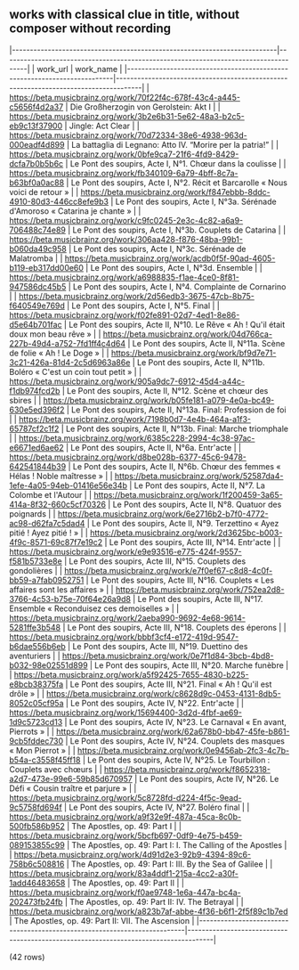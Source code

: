 ## works with classical clue in title, without composer without recording

|--------------------------------------------------------------------------|-------------------------------------------------------------------------------------|
|                                 work_url                                 |                                      work_name                                      |
|--------------------------------------------------------------------------|-------------------------------------------------------------------------------------|
| <https://beta.musicbrainz.org/work/70f22f4c-678f-43c4-a445-c5656f4d2a37> | Die Großherzogin von Gerolstein: Akt I                                              |
| <https://beta.musicbrainz.org/work/3b2e6b31-5e62-48a3-b2c5-eb9c13f37900> | Jingle: Act Clear                                                                   |
| <https://beta.musicbrainz.org/work/70d72334-38e6-4938-963d-000eadf4d899> | La battaglia di Legnano: Atto IV. “Morire per la patria!”                           |
| <https://beta.musicbrainz.org/work/0bfe9ca7-21f6-4fd9-8429-dcfa7b0b5b6c> | Le Pont des soupirs, Acte I, N°1. Chœur dans la coulisse                            |
| <https://beta.musicbrainz.org/work/fb340109-6a79-4bff-8c7a-b63bf0a0ac88> | Le Pont des soupirs, Acte I, N°2. Récit et Barcarolle « Nous voici de retour »      |
| <https://beta.musicbrainz.org/work/f847ebbb-8ddc-4910-80d3-446cc8efe9b3> | Le Pont des soupirs, Acte I, N°3a. Sérénade d'Amoroso « Catarina je chante »        |
| <https://beta.musicbrainz.org/work/c9fc0245-2e3c-4c82-a6a9-706488c74e89> | Le Pont des soupirs, Acte I, N°3b. Couplets de Catarina                             |
| <https://beta.musicbrainz.org/work/306aa428-f876-48ba-99b1-b060da49c958> | Le Pont des soupirs, Acte I, N°3c. Sérénade de Malatromba                           |
| <https://beta.musicbrainz.org/work/acdb0f5f-90ad-4605-b119-eb317dd00e60> | Le Pont des soupirs, Acte I, N°3d. Ensemble                                         |
| <https://beta.musicbrainz.org/work/a6988835-f1ae-4ce0-8f81-947586dc45b5> | Le Pont des soupirs, Acte I, N°4. Complainte de Cornarino                           |
| <https://beta.musicbrainz.org/work/2d56edb3-3675-47cb-8b75-f640549e769d> | Le Pont des soupirs, Acte I, N°5. Final                                             |
| <https://beta.musicbrainz.org/work/f02fe891-02d7-4ed1-8e86-d5e64b701fac> | Le Pont des soupirs, Acte II, N°10. Le Rêve « Ah ! Qu'il était doux mon beau rêve » |
| <https://beta.musicbrainz.org/work/04d766ca-227b-49d4-a752-7fd1ff4c4d64> | Le Pont des soupirs, Acte II, N°11a. Scène de folie « Ah ! Le Doge »                |
| <https://beta.musicbrainz.org/work/bf9d7e71-3c21-426a-81d4-2c5d6963a86e> | Le Pont des soupirs, Acte II, N°11b. Boléro « C'est un coin tout petit »            |
| <https://beta.musicbrainz.org/work/905a9dc7-6912-45d4-a44c-f1db974fcd2b> | Le Pont des soupirs, Acte II, N°12. Scène et chœur des sbires                       |
| <https://beta.musicbrainz.org/work/b05fe181-a079-4e0a-bc49-630e5ed396f2> | Le Pont des soupirs, Acte II, N°13a. Final: Profession de foi                       |
| <https://beta.musicbrainz.org/work/7198b0d7-4e4b-464a-a1f3-65787cf2c1f2> | Le Pont des soupirs, Acte II, N°13b. Final: Marche triomphale                       |
| <https://beta.musicbrainz.org/work/6385c228-2994-4c38-97ac-e6671ed6ae62> | Le Pont des soupirs, Acte II, N°6a. Entr'acte                                       |
| <https://beta.musicbrainz.org/work/d8be028b-6377-45c6-9478-642541844b39> | Le Pont des soupirs, Acte II, N°6b. Chœur des femmes « Hélas ! Noble maîtresse »    |
| <https://beta.musicbrainz.org/work/52587da4-1efe-4a05-94eb-01416e56e34b> | Le Pont des soupirs, Acte II, N°7. La Colombe et l'Autour                           |
| <https://beta.musicbrainz.org/work/1f200459-3a65-414a-8f32-660c5cf70326> | Le Pont des soupirs, Acte II, N°8. Quatuor des poignards                            |
| <https://beta.musicbrainz.org/work/6e2716b2-b7f0-4772-ac98-d62fa7c5dad4> | Le Pont des soupirs, Acte II, N°9. Terzettino « Ayez pitié ! Ayez pitié ! »         |
| <https://beta.musicbrainz.org/work/2d3625bc-b003-4f9c-8571-69c87f7e19c2> | Le Pont des soupirs, Acte III, N°14. Entr'acte                                      |
| <https://beta.musicbrainz.org/work/e9e93516-e775-424f-9557-f581b5733e8e> | Le Pont des soupirs, Acte III, N°15. Couplets des gondolières                       |
| <https://beta.musicbrainz.org/work/e7f0ef67-c8d8-4c0f-bb59-a7fab0952751> | Le Pont des soupirs, Acte III, N°16. Couplets « Les affaires sont les affaires »    |
| <https://beta.musicbrainz.org/work/752ea2d8-3766-4c53-b75e-70f64e26a9d8> | Le Pont des soupirs, Acte III, N°17. Ensemble « Reconduisez ces demoiselles »       |
| <https://beta.musicbrainz.org/work/2aeba990-9692-4e68-9614-5281ffe3b548> | Le Pont des soupirs, Acte III, N°18. Couplets des éperons                           |
| <https://beta.musicbrainz.org/work/bbbf3cf4-e172-419d-9547-b6dae556b6eb> | Le Pont des soupirs, Acte III, N°19. Duettino des aventuriers                       |
| <https://beta.musicbrainz.org/work/0e7f1d84-3bcb-4bd8-b032-98e02551d899> | Le Pont des soupirs, Acte III, N°20. Marche funèbre                                 |
| <https://beta.musicbrainz.org/work/a5f92425-7655-4830-b225-e8bcb38375fa> | Le Pont des soupirs, Acte III, N°21. Final « Ah ! Qu'il est drôle »                 |
| <https://beta.musicbrainz.org/work/c8628d9c-0453-4131-8db5-8052c05cf95a> | Le Pont des soupirs, Acte IV, N°22. Entr'acte                                       |
| <https://beta.musicbrainz.org/work/15694400-3d2d-4fbf-ae69-1d9c5723cd13> | Le Pont des soupirs, Acte IV, N°23. Le Carnaval « En avant, Pierrots »              |
| <https://beta.musicbrainz.org/work/62a678b0-bb47-45fe-b861-9cb5fddec730> | Le Pont des soupirs, Acte IV, N°24. Couplets des masques « Mon Pierrot »            |
| <https://beta.musicbrainz.org/work/0e9456ab-2fc3-4c7b-b54a-c3558f45ff18> | Le Pont des soupirs, Acte IV, N°25. Le Tourbillon : Couplets avec chœurs            |
| <https://beta.musicbrainz.org/work/f8652318-a2d7-473e-99e6-59b85d670957> | Le Pont des soupirs, Acte IV, N°26. Le Défi « Cousin traître et parjure »           |
| <https://beta.musicbrainz.org/work/5c8728fd-d224-4f5c-9ead-9c5758fd694f> | Le Pont des soupirs, Acte IV, N°27. Boléro final                                    |
| <https://beta.musicbrainz.org/work/a9f32e9f-487a-45ca-8c0b-500fb586b952> | The Apostles, op. 49: Part I                                                        |
| <https://beta.musicbrainz.org/work/5bcfb697-0df9-4e75-b459-089153855c99> | The Apostles, op. 49: Part I: I. The Calling of the Apostles                        |
| <https://beta.musicbrainz.org/work/4d91d2e3-92b9-4394-89c6-758b6c508816> | The Apostles, op. 49: Part I: III. By the Sea of Galilee                            |
| <https://beta.musicbrainz.org/work/83a4ddf1-215a-4cc2-a30f-1add46483658> | The Apostles, op. 49: Part II                                                       |
| <https://beta.musicbrainz.org/work/f0ae9748-1e6a-447a-bc4a-202473fb24fb> | The Apostles, op. 49: Part II: IV. The Betrayal                                     |
| <https://beta.musicbrainz.org/work/a823b7af-abbe-4f36-b6f1-2f5f89c1b7ed> | The Apostles, op. 49: Part II: VII. The Ascension                                   |
|--------------------------------------------------------------------------|-------------------------------------------------------------------------------------|

(42 rows)


